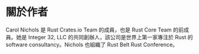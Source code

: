 # 關於作者

Carol Nichols 是 Rust Crates.io Team 的成員，也是 Rust Core Team 的前成員。她是 Integer 32, LLC 的共同創辦人，該公司是世界上第一家專注於 Rust 的 software consultancy。Nichols 也組織了 Rust Belt Rust Conference。